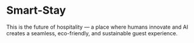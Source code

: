 # Smart-Stay
 This is the future of hospitality — a place where humans innovate and AI creates a seamless, eco-friendly, and sustainable guest experience.
